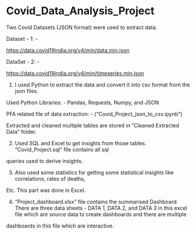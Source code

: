 # Covid_Data_Analysis_Project

Two Covid Datasets (JSON format) were used to extract data.

Dataset - 1: -

https://data.covid19india.org/v4/min/data.min.json

DataSet - 2: -

https://data.covid19india.org/v4/min/timeseries.min.json

1. I used Python to extract the data and convert it into csv format from the json files.

Used Python Libraries: - Pandas, Requests, Numpy, and JSON

PFA related file of data extraction: - (“Covid_Project_json_to_csv.ipynb”)

Extracted and cleaned multiple tables are stored in “Cleaned Extracted Data” folder.

2. Used SQL and Excel to get insights from those tables. “Covid_Project.sql” file contains all sql 

queries used to derive insights. 

3. Also used some statistics for getting some statistical insights like correlations, rates of deaths, 

Etc. This part was done in Excel. 

4. “Project_dashboard.xlsx” file contains the summarised Dashboard. There are three data sheets - DATA 1, DATA 2, and DATA 3 in this excel file which are source data to create dashboards and there are multiple 

dashboards in this file which are interactive. 
